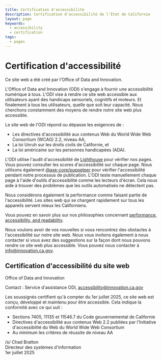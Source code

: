 ```yaml
---
title: Certification d'accessibilité
description: Certification d'accessibilité de l'État de Californie
layout: page
keywords:
  - accessibility
  - certification
tags:
  - pages
---
```

# Certification d'accessibilité

Ce site web a été créé par l'Office of Data and Innovation.

L'Office of Data and Innovation (ODI) s'engage à fournir une accessibilité numérique à tous. L'ODI vise à rendre ce site web accessible aux utilisateurs ayant des handicaps sensoriels, cognitifs et moteurs. Et finalement à tous les utilisateurs, quelle que soit leur capacité. Nous cherchons constamment des moyens de rendre notre site web plus accessible.

Le site web de l'ODI répond ou dépasse les exigences de :

* Les directives d'accessibilité aux contenus Web du World Wide Web Consortium (WCAG) 2.2, niveau AA,
* La loi Unruh sur les droits civils de Californie, et
* La loi américaine sur les personnes handicapées (ADA).

L'ODI utilise l'audit d'accessibilité de [Lighthouse](https://developer.chrome.com/en/docs/lighthouse/performance/performance-scoring/) pour vérifier nos pages. Vous pouvez consulter les scores d'accessibilité sur chaque page. Nous utilisons également [@axe-core/puppeteer](https://www.npmjs.com/package/@axe-core/puppeteer) pour vérifier l'accessibilité pendant notre processus de publication. L'ODI teste manuellement chaque page à l'aide d'outils d'accessibilité comme les lecteurs d'écran. Cela nous aide à trouver des problèmes que les outils automatisés ne détectent pas.

Nous considérons également la performance comme faisant partie de l'accessibilité. Les sites web qui se chargent rapidement sur tous les appareils servent mieux les Californiens.

Vous pouvez en savoir plus sur nos philosophies concernant [performance, accessibility, and readability](https://innovation.ca.gov/page-score-info/).

Nous voulons avoir de vos nouvelles si vous rencontrez des obstacles à l'accessibilité sur notre site web. Nous vous invitons également à nous contacter si vous avez des suggestions sur la façon dont nous pouvons rendre ce site web plus accessible. Vous pouvez nous contacter à [info@innovation.ca.gov](mailto:info@innovation.ca.gov).

## Certification d'accessibilité du site web

Office of Data and Innovation

Contact : Service d'assistance ODI, [accessibility@innovation.ca.gov](mailto:accessibility@innovation.ca.gov)

Les soussignés certifient qu'à compter du 1er juillet 2025, ce site web est conçu, développé et maintenu pour être accessible. Cela indique la conformité avec ce qui suit :

* Sections 7405, 11135 et 11546.7 du Code gouvernemental de Californie
* Directives d'accessibilité aux contenus Web 2.2 publiées par l'Initiative d'accessibilité du Web du World Wide Web Consortium
* Au minimum les critères de réussite de niveau AA

/s/ Chad Bratton <br>
Directeur des systèmes d'information <br>
1er juillet 2025